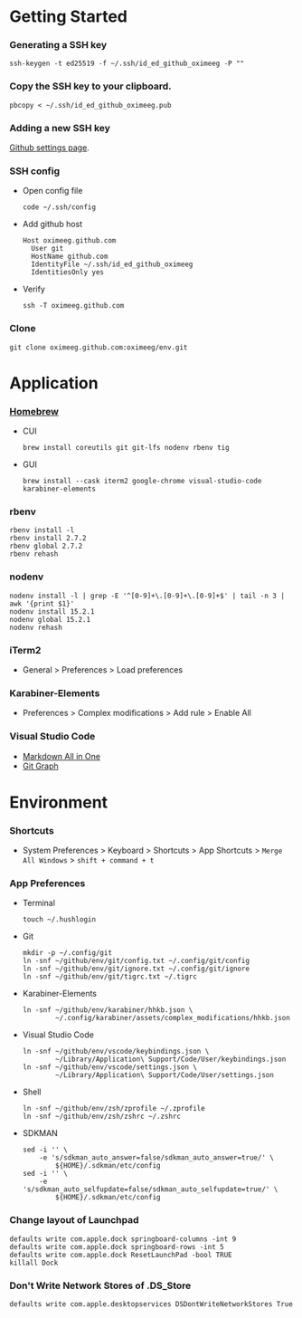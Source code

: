 # Getting Started

### Generating a SSH key
```
ssh-keygen -t ed25519 -f ~/.ssh/id_ed_github_oximeeg -P ""
```

### Copy the SSH key to your clipboard.
```
pbcopy < ~/.ssh/id_ed_github_oximeeg.pub
```

### Adding a new SSH key
[Github settings page](https://github.com/settings/keys).

### SSH config
- Open config file
  ```
  code ~/.ssh/config
  ```

- Add github host
  ```
  Host oximeeg.github.com
    User git
    HostName github.com
    IdentityFile ~/.ssh/id_ed_github_oximeeg
    IdentitiesOnly yes
  ```

- Verify
  ```
  ssh -T oximeeg.github.com
  ```

### Clone
```
git clone oximeeg.github.com:oximeeg/env.git
```

# Application

### [Homebrew](https://brew.sh/)

- CUI
  ```
  brew install coreutils git git-lfs nodenv rbenv tig
  ```

- GUI
  ```
  brew install --cask iterm2 google-chrome visual-studio-code karabiner-elements
  ```

### rbenv
```
rbenv install -l
rbenv install 2.7.2
rbenv global 2.7.2
rbenv rehash
```

### nodenv
```
nodenv install -l | grep -E '^[0-9]+\.[0-9]+\.[0-9]+$' | tail -n 3 | awk '{print $1}'
nodenv install 15.2.1
nodenv global 15.2.1
nodenv rehash
```

### iTerm2
- General > Preferences > Load preferences

### Karabiner-Elements
- Preferences > Complex modifications > Add rule > Enable All

### Visual Studio Code

- [Markdown All in One](https://marketplace.visualstudio.com/items?itemName=yzhang.markdown-all-in-one)
- [Git Graph](https://marketplace.visualstudio.com/items?itemName=mhutchie.git-graph)

# Environment

### Shortcuts
- System Preferences > Keyboard > Shortcuts > App Shortcuts > `Merge All Windows` > `shift + command + t`

### App Preferences
- Terminal
  ```
  touch ~/.hushlogin
  ```

- Git
  ```
  mkdir -p ~/.config/git
  ln -snf ~/github/env/git/config.txt ~/.config/git/config
  ln -snf ~/github/env/git/ignore.txt ~/.config/git/ignore
  ln -snf ~/github/env/git/tigrc.txt ~/.tigrc
  ```

- Karabiner-Elements
  ```
  ln -snf ~/github/env/karabiner/hhkb.json \
          ~/.config/karabiner/assets/complex_modifications/hhkb.json
  ```

- Visual Studio Code
  ```
  ln -snf ~/github/env/vscode/keybindings.json \
          ~/Library/Application\ Support/Code/User/keybindings.json
  ln -snf ~/github/env/vscode/settings.json \
          ~/Library/Application\ Support/Code/User/settings.json
  ```

- Shell
  ```
  ln -snf ~/github/env/zsh/zprofile ~/.zprofile
  ln -snf ~/github/env/zsh/zshrc ~/.zshrc
  ```

- SDKMAN
  ```
  sed -i '' \
      -e 's/sdkman_auto_answer=false/sdkman_auto_answer=true/' \
          ${HOME}/.sdkman/etc/config
  sed -i '' \
      -e 's/sdkman_auto_selfupdate=false/sdkman_auto_selfupdate=true/' \
          ${HOME}/.sdkman/etc/config
  ```

### Change layout of Launchpad
```
defaults write com.apple.dock springboard-columns -int 9
defaults write com.apple.dock springboard-rows -int 5
defaults write com.apple.dock ResetLaunchPad -bool TRUE
killall Dock
```

### Don't Write Network Stores of .DS_Store
```
defaults write com.apple.desktopservices DSDontWriteNetworkStores True
```
